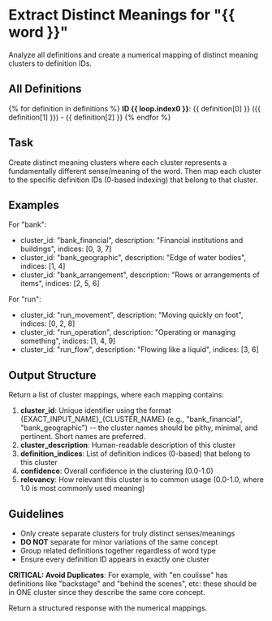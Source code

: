 # Extract Distinct Meanings for "{{ word }}"

Analyze all definitions and create a numerical mapping of distinct meaning clusters to definition IDs.

## All Definitions

{% for definition in definitions %}
**ID {{ loop.index0 }}**: {{ definition[0] }} ({{ definition[1] }}) - {{ definition[2] }}
{% endfor %}

## Task

Create distinct meaning clusters where each cluster represents a fundamentally different sense/meaning of the word. Then map each cluster to the specific definition IDs (0-based indexing) that belong to that cluster.

## Examples

For "bank":

- cluster_id: "bank_financial", description: "Financial institutions and buildings", indices: [0, 3, 7]
- cluster_id: "bank_geographic", description: "Edge of water bodies", indices: [1, 4]
- cluster_id: "bank_arrangement", description: "Rows or arrangements of items", indices: [2, 5, 6]

For "run":

- cluster_id: "run_movement", description: "Moving quickly on foot", indices: [0, 2, 8]
- cluster_id: "run_operation", description: "Operating or managing something", indices: [1, 4, 9]
- cluster_id: "run_flow", description: "Flowing like a liquid", indices: [3, 6]

## Output Structure

Return a list of cluster mappings, where each mapping contains:

1. **cluster_id**: Unique identifier using the format {EXACT_INPUT_NAME}\_{CLUSTER_NAME} (e.g., "bank_financial", "bank_geographic") -- the cluster names should be pithy, minimal, and pertinent. Short names are preferred.
2. **cluster_description**: Human-readable description of this cluster
3. **definition_indices**: List of definition indices (0-based) that belong to this cluster
4. **confidence**: Overall confidence in the clustering (0.0-1.0)
5. **relevancy**: How relevant this cluster is to common usage (0.0-1.0, where 1.0 is most commonly used meaning)

## Guidelines

- Only create separate clusters for truly distinct senses/meanings
- **DO NOT** separate for minor variations of the same concept
- Group related definitions together regardless of word type
- Ensure every definition ID appears in exactly one cluster

**CRITICAL: Avoid Duplicates**: For example, with "en coulisse" has definitions like "backstage" and "behind the scenes", etc: these should be in ONE cluster since they describe the same core concept.

Return a structured response with the numerical mappings.
